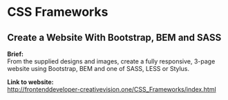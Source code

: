 # CSS Frameworks
## **Create a Website With Bootstrap, BEM and SASS**

**Brief:**\
From the supplied designs and images, create a fully responsive, 3-page website using Bootstrap, BEM and one of SASS, LESS or Stylus.

**Link to website:**\
http://frontenddeveloper-creativevision.one/CSS_Frameworks/index.html
